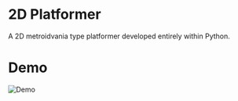 # 2D Platformer
A 2D metroidvania type platformer developed entirely within Python.

# Demo
![Demo](demo/demo.gif)
